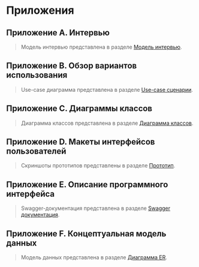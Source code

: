 # Приложения

## Приложение A. Интервью

> Модель интервью представлена в разделе [Модель интервью](requirements.md).

## Приложение B. Обзор вариантов использования

> Use-case диаграмма представлена в разделе [Use-case сценарии](use-cases.md).

## Приложение C. Диаграммы классов

> Диаграмма классов представлена в разделе [Диаграмма классов](uml-classes.md).

## Приложение D. Макеты интерфейсов пользователей

> Скриншоты прототипов представлены в разделе [Прототип](proto.md).

## Приложение E. Описание программного интерфейса

> Swagger-документация представлена в разделе [Swagger документация](openapi.md).

## Приложение F. Концептуальная модель данных

> Модель данных представлена в разделе [Диаграмма ER](er-diagram.md).

